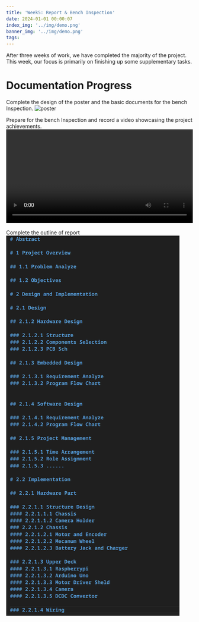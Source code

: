 ```yaml
---
title: 'Week5: Report & Bench Inspection'
date: 2024-01-01 00:00:07
index_img: '../img/demo.png'
banner_img: '../img/demo.png'
tags:
---
```

After three weeks of work, we have completed the majority of the project. This week, our focus is primarily on finishing up some supplementary tasks.

# Documentation Progress
Complete the design of the poster and the basic documents for the bench Inspection.
![poster](../img/poster.jpg)

Prepare for the bench Inspection and record a video showcasing the project achievements.
<video style="width:100%;height:auto;" controls>
  <source src="/video/week5-1.webm" type="video/webm">
  Your browser does not support the video tag.
</video>

Complete the outline of report
![outline](../img/outline.png)